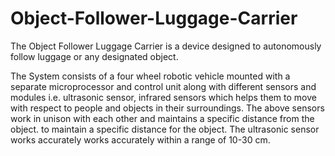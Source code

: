 # Object-Follower-Luggage-Carrier
 The Object Follower Luggage Carrier is a device designed to autonomously follow luggage or any designated object. 

The System consists of a four wheel robotic vehicle mounted with a separate 
microprocessor and control unit along with different sensors and modules i.e. 
ultrasonic sensor, infrared sensors which helps them to move with respect to 
people and objects in their surroundings. The above sensors work in unison 
with each other and maintains a specific distance from the object. to maintain a 
specific distance for the object. The ultrasonic sensor works accurately works 
accurately within a range of 10-30 cm.
